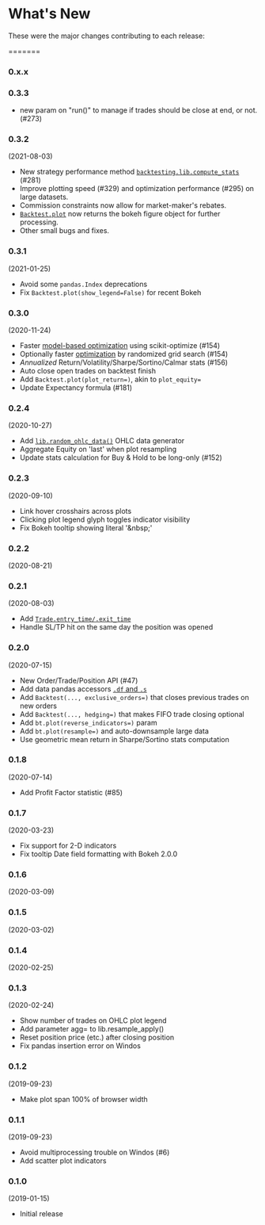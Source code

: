 What's New
==========

These were the major changes contributing to each release:

=======
### 0.x.x

### 0.3.3
* new param on "run()" to manage if trades should be close at end, or not. (#273)

### 0.3.2
(2021-08-03)

* New strategy performance method [`backtesting.lib.compute_stats`](https://kernc.github.io/backtesting.py/doc/backtesting/lib.html#backtesting.lib.compute_stats) (#281)
* Improve plotting speed (#329) and optimization performance (#295) on large datasets.
* Commission constraints now allow for market-maker's rebates.
* [`Backtest.plot`](https://kernc.github.io/backtesting.py/doc/backtesting/backtesting.html#backtesting.backtesting.Backtest.plot)
  now returns the bokeh figure object for further processing.
* Other small bugs and fixes.


### 0.3.1
(2021-01-25)

* Avoid some `pandas.Index` deprecations
* Fix `Backtest.plot(show_legend=False)` for recent Bokeh


### 0.3.0
(2020-11-24)

* Faster [model-based optimization](https://kernc.github.io/backtesting.py/doc/examples/Parameter%20Heatmap%20&amp;%20Optimization.html#Model-based-optimization) using scikit-optimize (#154)
* Optionally faster [optimization](https://kernc.github.io/backtesting.py/doc/backtesting/backtesting.html#backtesting.backtesting.Backtest.optimize) by randomized grid search (#154)
* _Annualized_ Return/Volatility/Sharpe/Sortino/Calmar stats (#156)
* Auto close open trades on backtest finish
* Add `Backtest.plot(plot_return=)`, akin to `plot_equity=`
* Update Expectancy formula (#181)


### 0.2.4
(2020-10-27)

* Add [`lib.random_ohlc_data()`](https://kernc.github.io/backtesting.py/doc/backtesting/lib.html#backtesting.lib.random_ohlc_data) OHLC data generator
* Aggregate Equity on 'last' when plot resampling
* Update stats calculation for Buy & Hold to be long-only (#152)


### 0.2.3
(2020-09-10)

* Link hover crosshairs across plots
* Clicking plot legend glyph toggles indicator visibility
* Fix Bokeh tooltip showing literal '\&nbsp;'


### 0.2.2
(2020-08-21)


### 0.2.1
(2020-08-03)

* Add [`Trade.entry_time/.exit_time`](https://kernc.github.io/backtesting.py/doc/backtesting/backtesting.html#backtesting.backtesting.Trade)
* Handle SL/TP hit on the same day the position was opened


### 0.2.0
(2020-07-15)

* New Order/Trade/Position API (#47)
* Add data pandas accessors [`.df` and `.s`](https://kernc.github.io/backtesting.py/doc/backtesting/backtesting.html#backtesting.backtesting.Strategy.data)
* Add `Backtest(..., exclusive_orders=)` that closes previous trades on new orders
* Add `Backtest(..., hedging=)` that makes FIFO trade closing optional
* Add `bt.plot(reverse_indicators=)` param
* Add `bt.plot(resample=)` and auto-downsample large data
* Use geometric mean return in Sharpe/Sortino stats computation


### 0.1.8
(2020-07-14)

* Add Profit Factor statistic (#85)


### 0.1.7
(2020-03-23)

* Fix support for 2-D indicators
* Fix tooltip Date field formatting with Bokeh 2.0.0


### 0.1.6
(2020-03-09)


### 0.1.5
(2020-03-02)


### 0.1.4
(2020-02-25)


### 0.1.3
(2020-02-24)

* Show number of trades on OHLC plot legend
* Add parameter agg= to lib.resample_apply()
* Reset position price (etc.) after closing position
* Fix pandas insertion error on Windos


### 0.1.2
(2019-09-23)

* Make plot span 100% of browser width


### 0.1.1
(2019-09-23)

* Avoid multiprocessing trouble on Windos (#6)
* Add scatter plot indicators


### 0.1.0
(2019-01-15)

* Initial release
